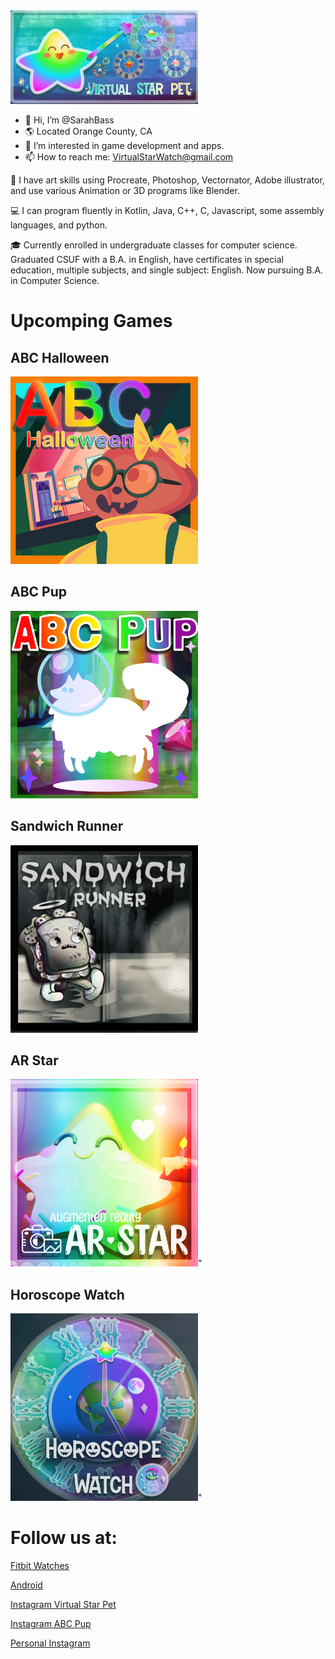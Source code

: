 
<img src="https://github.com/SarahBass/Android-PlayStore-Icons/blob/main/Virtual%20Star%20Watch%20Icon.png" width="300" height="150">


- 👋 Hi, I’m @SarahBass
- 🌎 Located Orange County, CA 
- 👀 I’m interested in game development and apps. 
- 📫 How to reach me: VirtualStarWatch@gmail.com


🎨 I have art skills using Procreate, Photoshop, 
Vectornator, Adobe illustrator, and use various
Animation or 3D programs like Blender.

💻 I can program fluently in Kotlin, Java, C++, C,
Javascript, some assembly languages, and python. 

🎓 Currently enrolled in undergraduate classes
 for computer science. Graduated CSUF with a B.A.
in English, have certificates in special education,
multiple subjects, and single subject: English. Now
pursuing B.A. in Computer Science. 

# Upcomping Games

## ABC Halloween

<img src="https://github.com/SarahBass/Android-PlayStore-Icons/blob/main/ABC%20Halloween.png" width="300" height="300">

## ABC Pup

<img src="https://github.com/SarahBass/Android-PlayStore-Icons/blob/main/ABC%20PUP.png" width="300" height="300">

## Sandwich Runner

<img src="https://github.com/SarahBass/Android-PlayStore-Icons/blob/main/SandwichRunner.png" width="300" height="300">

## AR Star

<img src="https://github.com/SarahBass/Android-PlayStore-Icons/blob/main/AR%20Star.png" width="300" height="300">" 

## Horoscope Watch

<img src="https://github.com/SarahBass/Android-PlayStore-Icons/blob/main/HoroscopeWatch.png" width="300" height="300">" 


# Follow us at:

[Fitbit Watches](https://gallery.fitbit.com/developer/850971bc-7265-471f-81f9-608d179f4ddd)

[Android](https://play.google.com/store/apps/dev?id=8905289373249083173) 

[Instagram Virtual Star Pet](https://www.instagram.com/virtualpetstar/?hl=en)

[Instagram ABC Pup](https://www.instagram.com/puppyvector/?hl=en)

[Personal Instagram](https://www.instagram.com/koonchki/?hl=en)



